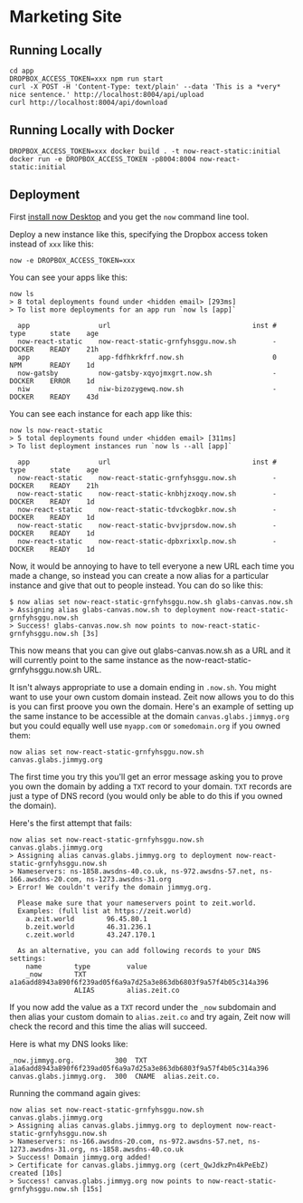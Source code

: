 # Marketing Site

## Running Locally

```
cd app
DROPBOX_ACCESS_TOKEN=xxx npm run start
curl -X POST -H 'Content-Type: text/plain' --data 'This is a *very* nice sentence.' http://localhost:8004/api/upload
curl http://localhost:8004/api/download
```

## Running Locally with Docker

```
DROPBOX_ACCESS_TOKEN=xxx docker build . -t now-react-static:initial
docker run -e DROPBOX_ACCESS_TOKEN -p8004:8004 now-react-static:initial
```

## Deployment

First [install now Desktop](https://zeit.co/download) and you get the `now` command line tool.

Deploy a new instance like this, specifying the Dropbox access token instead of `xxx` like this:

```
now -e DROPBOX_ACCESS_TOKEN=xxx
```

You can see your apps like this:

```
now ls
> 8 total deployments found under <hidden email> [293ms]
> To list more deployments for an app run `now ls [app]`

  app                 url                                   inst #    type      state    age
  now-react-static    now-react-static-grnfyhsggu.now.sh         -    DOCKER    READY    21h
  app                 app-fdfhkrkfrf.now.sh                      0    NPM       READY    1d
  now-gatsby          now-gatsby-xqyojmxgrt.now.sh               -    DOCKER    ERROR    1d
  niw                 niw-bizozygewq.now.sh                      -    DOCKER    READY    43d

```

You can see each instance for each app like this:

```
now ls now-react-static
> 5 total deployments found under <hidden email> [311ms]
> To list deployment instances run `now ls --all [app]`

  app                 url                                   inst #    type      state    age
  now-react-static    now-react-static-grnfyhsggu.now.sh         -    DOCKER    READY    21h
  now-react-static    now-react-static-knbhjzxoqy.now.sh         -    DOCKER    READY    1d
  now-react-static    now-react-static-tdvckogbkr.now.sh         -    DOCKER    READY    1d
  now-react-static    now-react-static-bvvjprsdow.now.sh         -    DOCKER    READY    1d
  now-react-static    now-react-static-dpbxrixxlp.now.sh         -    DOCKER    READY    1d
```

Now, it would be annoying to have to tell everyone a new URL each time you made a change, so instead you can create a now alias for a particular instance and give that out to people instead. You can do so like this:

```
$ now alias set now-react-static-grnfyhsggu.now.sh glabs-canvas.now.sh
> Assigning alias glabs-canvas.now.sh to deployment now-react-static-grnfyhsggu.now.sh
> Success! glabs-canvas.now.sh now points to now-react-static-grnfyhsggu.now.sh [3s]
```

This now means that you can give out glabs-canvas.now.sh as a URL and it will currently point to the same instance as the now-react-static-grnfyhsggu.now.sh  URL.

It isn't always appropriate to use a domain ending in `.now.sh`. You might want to use your own custom domain instead. Zeit now allows you to do this is you can first proove you own the domain. Here's an example of setting up the same instance to be accessible at the domain `canvas.glabs.jimmyg.org` but you could equally well use `myapp.com` or `somedomain.org` if you owned them:

```
now alias set now-react-static-grnfyhsggu.now.sh canvas.glabs.jimmyg.org
```

The first time you try this you'll get an error message asking you to prove you
own the domain by adding a `TXT` record to your domain. `TXT` records are just
a type of DNS record (you would only be able to do this if you owned the
domain).

Here's the first attempt that fails:

```
now alias set now-react-static-grnfyhsggu.now.sh canvas.glabs.jimmyg.org
> Assigning alias canvas.glabs.jimmyg.org to deployment now-react-static-grnfyhsggu.now.sh
> Nameservers: ns-1858.awsdns-40.co.uk, ns-972.awsdns-57.net, ns-166.awsdns-20.com, ns-1273.awsdns-31.org
> Error! We couldn't verify the domain jimmyg.org.

  Please make sure that your nameservers point to zeit.world.
  Examples: (full list at https://zeit.world)
    a.zeit.world        96.45.80.1
    b.zeit.world        46.31.236.1
    c.zeit.world        43.247.170.1

  As an alternative, you can add following records to your DNS settings:
    name        type         value
    _now        TXT          a1a6add8943a890f6f239ad05f6a9a7d25a3e863db6803f9a57f4b05c314a396
                ALIAS        alias.zeit.co
```

If you now add the value as a `TXT` record under the `_now` subdomain and then alias your custom domain to `alias.zeit.co` and try again, Zeit now will check the record and this time the alias will succeed.

Here is what my DNS looks like:

```
_now.jimmyg.org.          300  TXT    a1a6add8943a890f6f239ad05f6a9a7d25a3e863db6803f9a57f4b05c314a396
canvas.glabs.jimmyg.org.  300  CNAME  alias.zeit.co.
```

Running the command again gives:

```
now alias set now-react-static-grnfyhsggu.now.sh canvas.glabs.jimmyg.org
> Assigning alias canvas.glabs.jimmyg.org to deployment now-react-static-grnfyhsggu.now.sh
> Nameservers: ns-166.awsdns-20.com, ns-972.awsdns-57.net, ns-1273.awsdns-31.org, ns-1858.awsdns-40.co.uk
> Success! Domain jimmyg.org added!
> Certificate for canvas.glabs.jimmyg.org (cert_QwJdkzPn4kPeEbZ) created [10s]
> Success! canvas.glabs.jimmyg.org now points to now-react-static-grnfyhsggu.now.sh [15s]
```
